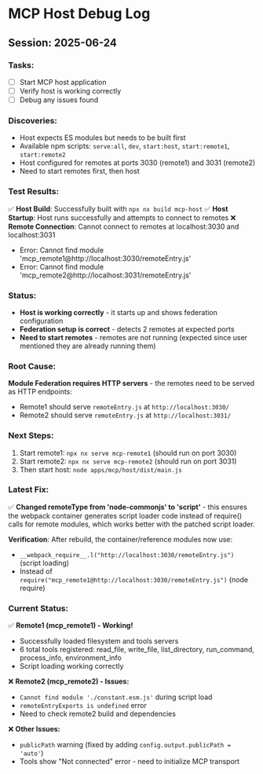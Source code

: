 # MCP Host Debug Log

## Session: 2025-06-24

### Tasks:
- [ ] Start MCP host application
- [ ] Verify host is working correctly  
- [ ] Debug any issues found

### Discoveries:
- Host expects ES modules but needs to be built first
- Available npm scripts: `serve:all`, `dev`, `start:host`, `start:remote1`, `start:remote2`
- Host configured for remotes at ports 3030 (remote1) and 3031 (remote2)
- Need to start remotes first, then host

### Test Results:
✅ **Host Build**: Successfully built with `npx nx build mcp-host`
✅ **Host Startup**: Host runs successfully and attempts to connect to remotes
❌ **Remote Connection**: Cannot connect to remotes at localhost:3030 and localhost:3031
- Error: Cannot find module 'mcp_remote1@http://localhost:3030/remoteEntry.js'
- Error: Cannot find module 'mcp_remote2@http://localhost:3031/remoteEntry.js'

### Status:
- **Host is working correctly** - it starts up and shows federation configuration
- **Federation setup is correct** - detects 2 remotes at expected ports
- **Need to start remotes** - remotes are not running (expected since user mentioned they are already running them)

### Root Cause:
**Module Federation requires HTTP servers** - the remotes need to be served as HTTP endpoints:
- Remote1 should serve `remoteEntry.js` at `http://localhost:3030/`
- Remote2 should serve `remoteEntry.js` at `http://localhost:3031/`

### Next Steps:
1. Start remote1: `npx nx serve mcp-remote1` (should run on port 3030)
2. Start remote2: `npx nx serve mcp-remote2` (should run on port 3031)  
3. Then start host: `node apps/mcp/host/dist/main.js`

### Latest Fix:
✅ **Changed remoteType from 'node-commonjs' to 'script'** - this ensures the webpack container generates script loader code instead of require() calls for remote modules, which works better with the patched script loader.

**Verification**: After rebuild, the container/reference modules now use:
- `__webpack_require__.l("http://localhost:3030/remoteEntry.js")` (script loading)
- Instead of `require("mcp_remote1@http://localhost:3030/remoteEntry.js")` (node require)

### Current Status:
✅ **Remote1 (mcp_remote1) - Working!**
- Successfully loaded filesystem and tools servers
- 6 total tools registered: read_file, write_file, list_directory, run_command, process_info, environment_info
- Script loading working correctly

❌ **Remote2 (mcp_remote2) - Issues:**
- `Cannot find module './constant.esm.js'` during script load
- `remoteEntryExports is undefined` error
- Need to check remote2 build and dependencies

❌ **Other Issues:**
- `publicPath` warning (fixed by adding `config.output.publicPath = 'auto'`)
- Tools show "Not connected" error - need to initialize MCP transport
